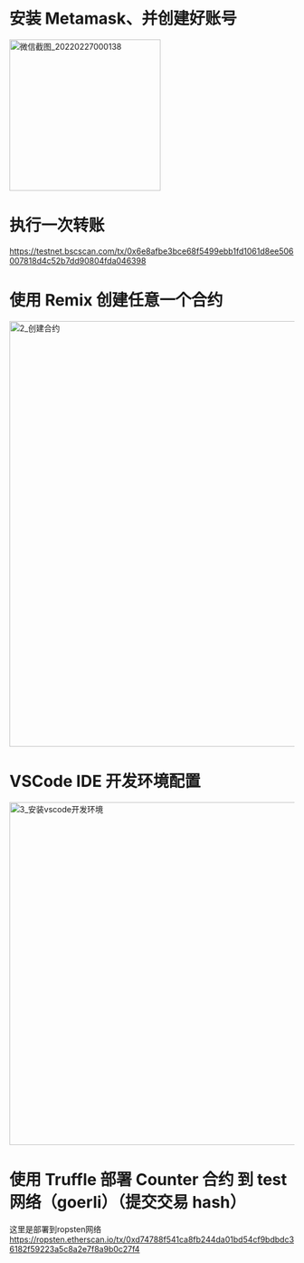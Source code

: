# 安装 Metamask、并创建好账号

<img width="267" alt="微信截图_20220227000138" src="https://user-images.githubusercontent.com/35557565/155849994-3e4d0103-8f7d-4632-bef9-1f75a215b4db.png">

# 执行一次转账
https://testnet.bscscan.com/tx/0x6e8afbe3bce68f5499ebb1fd1061d8ee506007818d4c52b7dd90804fda046398


# 使用 Remix 创建任意一个合约
<img width="751" alt="2_创建合约" src="https://user-images.githubusercontent.com/35557565/155850036-8b7e10f6-a66f-49e8-b75e-1a630db451b2.png">

# VSCode IDE 开发环境配置

<img width="605" alt="3_安装vscode开发环境" src="https://user-images.githubusercontent.com/35557565/155850064-56de75f0-9eea-40a4-9566-35c2a8f3863b.png">

# 使用 Truffle 部署 Counter 合约 到 test 网络（goerli）（提交交易 hash）

这里是部署到ropsten网络
https://ropsten.etherscan.io/tx/0xd74788f541ca8fb244da01bd54cf9bdbdc36182f59223a5c8a2e7f8a9b0c27f4





